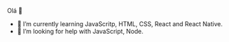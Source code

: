 Olá 👋

- 🌱 I’m currently learning JavaScritp, HTML, CSS, React and React Native.
- 🤔 I’m looking for help with JavaScript, Node.

